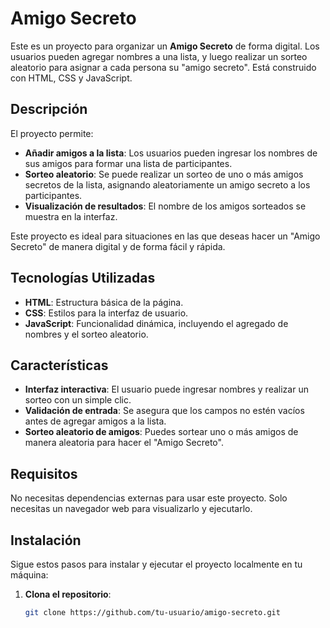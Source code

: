 # Amigo Secreto

Este es un proyecto para organizar un **Amigo Secreto** de forma digital. Los usuarios pueden agregar nombres a una lista, y luego realizar un sorteo aleatorio para asignar a cada persona su "amigo secreto". Está construido con HTML, CSS y JavaScript.

## Descripción

El proyecto permite:
- **Añadir amigos a la lista**: Los usuarios pueden ingresar los nombres de sus amigos para formar una lista de participantes.
- **Sorteo aleatorio**: Se puede realizar un sorteo de uno o más amigos secretos de la lista, asignando aleatoriamente un amigo secreto a los participantes.
- **Visualización de resultados**: El nombre de los amigos sorteados se muestra en la interfaz.

Este proyecto es ideal para situaciones en las que deseas hacer un "Amigo Secreto" de manera digital y de forma fácil y rápida.

## Tecnologías Utilizadas

- **HTML**: Estructura básica de la página.
- **CSS**: Estilos para la interfaz de usuario.
- **JavaScript**: Funcionalidad dinámica, incluyendo el agregado de nombres y el sorteo aleatorio.

## Características

- **Interfaz interactiva**: El usuario puede ingresar nombres y realizar un sorteo con un simple clic.
- **Validación de entrada**: Se asegura que los campos no estén vacíos antes de agregar amigos a la lista.
- **Sorteo aleatorio de amigos**: Puedes sortear uno o más amigos de manera aleatoria para hacer el "Amigo Secreto".

## Requisitos

No necesitas dependencias externas para usar este proyecto. Solo necesitas un navegador web para visualizarlo y ejecutarlo.

## Instalación

Sigue estos pasos para instalar y ejecutar el proyecto localmente en tu máquina:

1. **Clona el repositorio**:
   ```bash
   git clone https://github.com/tu-usuario/amigo-secreto.git
